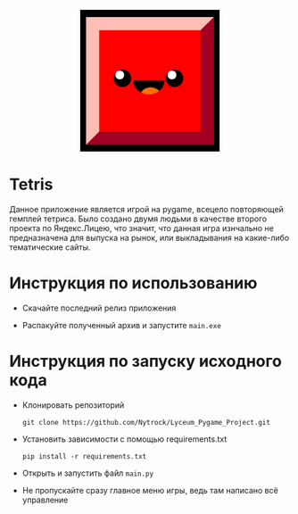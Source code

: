 <p align="center"><img src="data/img/Z-block.png" alt="Кубик" width="250"></p>

# Tetris
Данное приложение является игрой на pygame, всецело повторяющей гемплей тетриса. Было создано двумя людьми в качестве второго проекта по Яндекс.Лицею, что значит, что данная игра изнчально не предназначена для выпуска на рынок, или выкладывания на какие-либо тематические сайты.

# Инструкция по использованию

- Скачайте последний релиз приложения

- Распакуйте полученный архив и запустите `main.exe`

# Инструкция по запуску исходного кода

 - Клонировать репозиторий

	```shell
	git clone https://github.com/Nytrock/Lyceum_Pygame_Project.git
	```

 - Установить зависимости с помощью requirements.txt
	```shell
	pip install -r requirements.txt
	```
 
 - Открыть и запустить файл `main.py`
 
 - Не пропускайте сразу главное меню игры, ведь там написано всё управление
